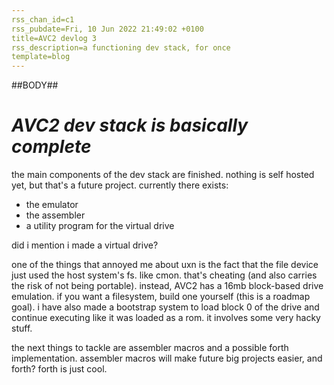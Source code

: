```yaml
---
rss_chan_id=c1
rss_pubdate=Fri, 10 Jun 2022 21:49:02 +0100
title=AVC2 devlog 3
rss_description=a functioning dev stack, for once
template=blog
---
```


##BODY##

# *AVC2 dev stack is basically complete*

the main components of the dev stack are finished. nothing is self hosted yet, but that's a future project. currently there exists:
- the emulator
- the assembler
- a utility program for the virtual drive

did i mention i made a virtual drive?

one of the things that annoyed me about uxn is the fact that the file device just used the host system's fs. like cmon. that's cheating (and also carries the risk of not being portable). instead, AVC2 has a 16mb block-based drive emulation. if you want a filesystem, build one yourself (this is a roadmap goal). i have also made a bootstrap system to load block 0 of the drive and continue executing like it was loaded as a rom. it involves some very hacky stuff.

the next things to tackle are assembler macros and a possible forth implementation. assembler macros will make future big projects easier, and forth? forth is just cool.
